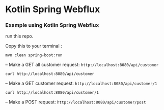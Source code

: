 # Kotlin Spring Webflux

### Example using Kotlin Spring Webflux

run this repo.

Copy this to your terminal :

`mvn clean spring-boot:run`

– Make a GET all customer request: `http://localhost:8080/api/customer`

  `curl http://localhost:8080/api/customer`

– Make a GET customer request: `http://localhost:8080/api/customer/1`

  `curl http://localhost:8080/api/customer/1`

– Make a POST request: `http://localhost:8080/api/customer/post`

